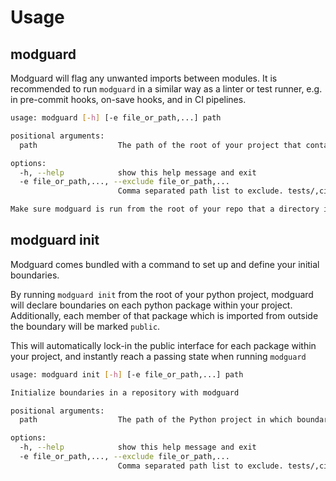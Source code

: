 # Usage

## modguard
Modguard will flag any unwanted imports between modules. It is recommended to run `modguard` in a similar way as a linter or test runner, e.g. in pre-commit hooks, on-save hooks, and in CI pipelines.

```bash
usage: modguard [-h] [-e file_or_path,...] path

positional arguments:
  path                  The path of the root of your project that contains all defined boundaries.

options:
  -h, --help            show this help message and exit
  -e file_or_path,..., --exclude file_or_path,...
                        Comma separated path list to exclude. tests/,ci/,etc.

Make sure modguard is run from the root of your repo that a directory is being specified. For example: `modguard .`
```


## modguard init
Modguard comes bundled with a command to set up and define your initial boundaries.

By running `modguard init` from the root of your python project, modguard will declare boundaries on each python package within your project. Additionally, each member of that package which is imported from outside the boundary will be marked `public`. 

This will automatically lock-in the public interface for each package within your project, and instantly reach a passing state when running `modguard`
```bash
usage: modguard init [-h] [-e file_or_path,...] path

Initialize boundaries in a repository with modguard

positional arguments:
  path                  The path of the Python project in which boundaries should be initialized.

options:
  -h, --help            show this help message and exit
  -e file_or_path,..., --exclude file_or_path,...
                        Comma separated path list to exclude. tests/,ci/,etc.
```
